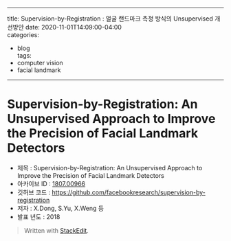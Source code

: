 
---
title: Supervision-by-Registration : 얼굴 랜드마크 측정 방식의 Unsupervised 개선방안
date: 2020-11-01T14:09:00-04:00  
categories:
-   blog  
tags:
-   computer vision
-   facial landmark
---
# Supervision-by-Registration: An Unsupervised Approach to Improve the Precision of Facial Landmark Detectors

-   제목 : Supervision-by-Registration: An Unsupervised Approach to Improve the Precision of Facial Landmark Detectors
-   아카이브 ID :  [1807.00966](https://arxiv.org/pdf/1807.00966.pdf)
-   깃허브 코드 : https://github.com/facebookresearch/supervision-by-registration
-   저자 :  X.Dong, S.Yu, X.Weng 등
-   발표 년도 : 2018


> Written with [StackEdit](https://stackedit.io/).
<!--stackedit_data:
eyJoaXN0b3J5IjpbLTY1NTM0NzA0NiwtMTI3MTMxODI5MV19
-->
